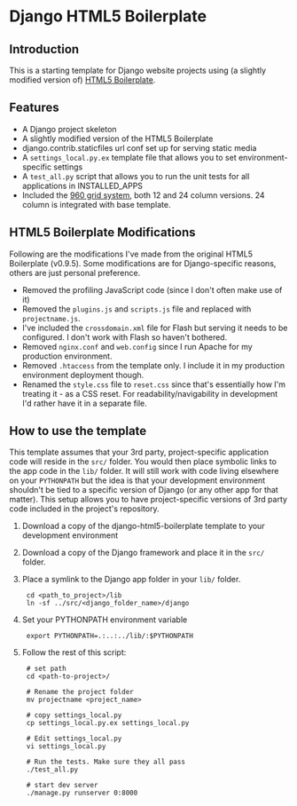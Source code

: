 # Django HTML5 Boilerplate

## Introduction

This is a starting template for Django website projects using (a slightly modified version of)
[HTML5 Boilerplate](http://html5boilerplate.com).


## Features

* A Django project skeleton
* A slightly modified version of the HTML5 Boilerplate
* django.contrib.staticfiles url conf set up for serving static media
* A `settings_local.py.ex` template file that allows you to set environment-specific settings
* A `test_all.py` script that allows you to run the unit tests for all applications in INSTALLED_APPS
* Included the [960 grid system](http://960.gs), both 12 and 24 column versions. 24 column is integrated with base template.


## HTML5 Boilerplate Modifications

Following are the modifications I've made from the original HTML5 Boilerplate (v0.9.5).
Some modifications are for Django-specific reasons, others are just personal preference.

* Removed the profiling JavaScript code (since I don't often make use of it)
* Removed the `plugins.js` and `scripts.js` file and replaced with `projectname.js`.
* I've included the `crossdomain.xml` file for Flash but serving it needs to be configured. I don't work with Flash so haven't bothered.
* Removed `nginx.conf` and `web.config` since I run Apache for my production environment.
* Removed `.htaccess` from the template only. I include it in my production environment deployment though.
* Renamed the `style.css` file to `reset.css` since that's essentially how I'm treating it - as a CSS reset. For readability/navigability in development I'd rather have it in a separate file.


## How to use the template

This template assumes that your 3rd party, project-specific application code will reside in the `src/` folder. You would then place symbolic links to the app code in the `lib/` folder. 
It will still work with code living elsewhere on your `PYTHONPATH` but the idea is that your development environment shouldn't be tied to a specific version of Django (or any other app for that matter).
This setup allows you to have project-specific versions of 3rd party code included in the project's repository.

1. Download a copy of the django-html5-boilerplate template to your development environment
1. Download a copy of the Django framework and place it in the `src/` folder.
1. Place a symlink to the Django app folder in your `lib/` folder.
    
        cd <path_to_project>/lib
        ln -sf ../src/<django_folder_name>/django
        
1. Set your PYTHONPATH environment variable

        export PYTHONPATH=.:..:../lib/:$PYTHONPATH

1. Follow the rest of this script:
    
        # set path
        cd <path-to-project>/
        
        # Rename the project folder 
        mv projectname <project_name>

        # copy settings_local.py
        cp settings_local.py.ex settings_local.py

        # Edit settings_local.py
        vi settings_local.py

        # Run the tests. Make sure they all pass
        ./test_all.py
    
        # start dev server
        ./manage.py runserver 0:8000



